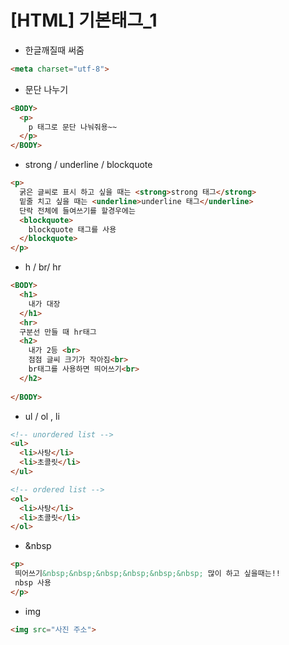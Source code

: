 # [HTML] 기본태그_1

- 한글깨질때 써줌

```html
<meta charset="utf-8">
```

- 문단 나누기

```html
<BODY>
  <p>
    p 태그로 문단 나눠줘용~~ 
  </p>
</BODY>
```

- strong / underline / blockquote 

```html
<p>
  굵은 글씨로 표시 하고 싶을 때는 <strong>strong 태그</strong>
  밑줄 치고 싶을 때는 <underline>underline 태그</underline>
  단락 전체에 들여쓰기를 할경우에는
  <blockquote>
    blockquote 태그를 사용
  </blockquote>
</p>
```

- h / br/ hr

```Html
<BODY>
  <h1>
    내가 대장
  </h1>
  <hr>
  구분선 만들 때 hr태그 
  <h2>
    내가 2등 <br>
    점점 글씨 크기가 작아짐<br>
    br태그를 사용하면 띄어쓰기<br>
  </h2>
  
</BODY>
```

- ul / ol , li

```Html
<!-- unordered list -->
<ul>
  <li>사탕</li>
  <li>초콜릿</li>
</ul>

<!-- ordered list -->
<ol>
  <li>사탕</li>
  <li>초콜릿</li>
</ol>
```

- &nbsp

```Html
<p>
 띄어쓰기&nbsp;&nbsp;&nbsp;&nbsp;&nbsp;&nbsp; 많이 하고 싶을때는!!
 nbsp 사용
</p>
```

- img

```Html
<img src="사진 주소">
```



